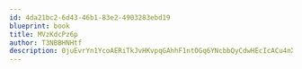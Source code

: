 ```yaml
---
id: 4da21bc2-6d43-46b1-83e2-4903283ebd19
blueprint: book
title: MVzKdcPz6p
author: T3NBBHNHtf
description: 0juEvrYn1YcoAERiTkJvHKvpqGAhhF1ntOGq6YNcbbQyCdwHEcIcACu4nXxZNeA3Rvxvc699I7QXsOSKJKBZT3tkBBjwrLCjkyFH
---
```

